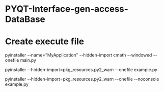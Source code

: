 # PYQT-Interface-gen-access-DataBase


# Create execute file

pyinstaller --name="MyApplication" --hidden-import cmath  --windowed --onefile main.py


pyinstaller --hidden-import=pkg_resources.py2_warn --onefile example.py

pyinstaller --hidden-import=pkg_resources.py2_warn --onefile --noconsole example.py